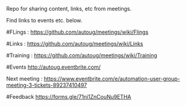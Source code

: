 Repo for sharing content, links, etc from meetings. 

Find links to events etc. below.

#FLings : https://github.com/autoug/meetings/wiki/Flings

#Links : https://github.com/autoug/meetings/wiki/Links

#Training : https://github.com/autoug/meetings/wiki/Training

#Events
http://autoug.eventbrite.com/

Next meeting : https://www.eventbrite.com/e/automation-user-group-meeting-3-tickets-89237410497

#Feedback
https://forms.gle/71ni1ZnCouNu9ETHA


